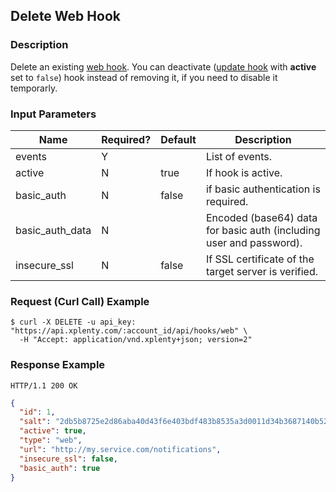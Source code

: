 ## Delete Web Hook

### Description
Delete an existing [web hook](https://github.com/xplenty/xplenty-api-doc-v2/blob/master/resources/web-hook.md).
You can deactivate ([update hook](https://github.com/xplenty/xplenty-api-doc-v2/blob/master/sections/update-web-hook.md) with **active** set to `false`) hook instead of removing it, if you need to disable it temporarly.

### Input Parameters
|Name|Required?|Default|Description|
|----|---------|-------|-----------|
events|Y| |List of events.
active|N|true|If hook is active.
basic_auth|N|false|if basic authentication is required.
basic_auth_data|N| |Encoded (base64) data for basic auth (including user and password).
insecure_ssl|N|false|If SSL certificate of the target server is verified.

### Request (Curl Call) Example
```shell
$ curl -X DELETE -u api_key: "https://api.xplenty.com/:account_id/api/hooks/web" \
  -H "Accept: application/vnd.xplenty+json; version=2"
```

### Response Example
```HTTP
HTTP/1.1 200 OK
```

```json
{
  "id": 1,
  "salt": "2db5b8725e2d86aba40d43f6e403bdf483b8535a3d0011d34b3687140b52bc8c",
  "active": true,
  "type": "web",
  "url": "http://my.service.com/notifications",
  "insecure_ssl": false,
  "basic_auth": true
}
```
